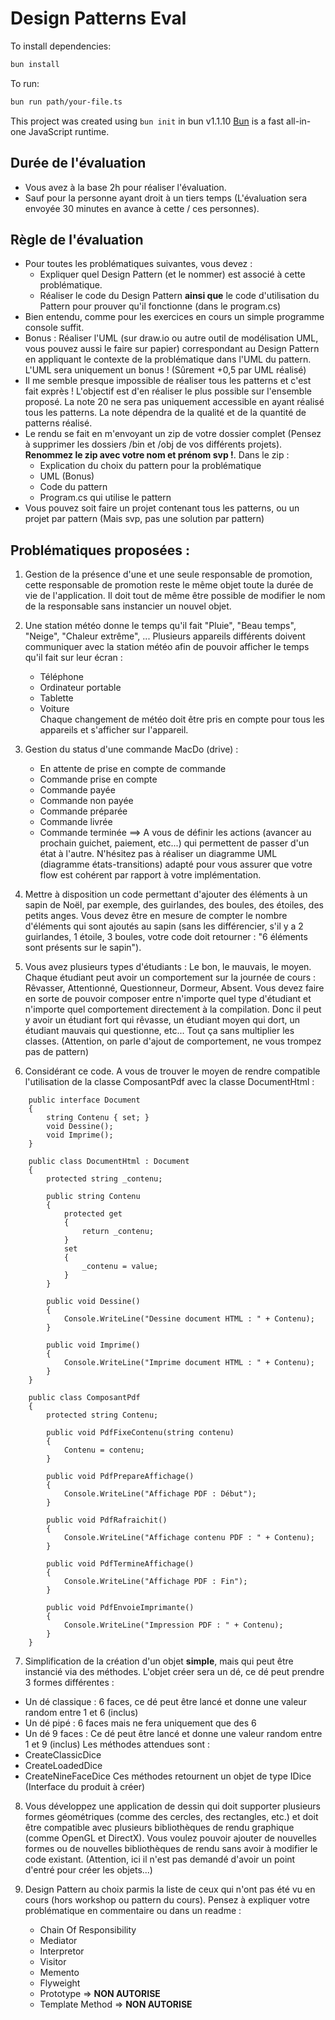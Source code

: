 # Design Patterns Eval

To install dependencies:

```bash
bun install
```

To run:

```bash
bun run path/your-file.ts
```

This project was created using `bun init` in bun v1.1.10 [Bun](https://bun.sh) is a fast all-in-one JavaScript runtime.

## Durée de l'évaluation
- Vous avez à la base 2h pour réaliser l'évaluation. 
- Sauf pour la personne ayant droit à un tiers temps (L'évaluation sera envoyée 30 minutes en avance à cette / ces personnes).

## Règle de l'évaluation
- Pour toutes les problématiques suivantes, vous devez :
    - Expliquer quel Design Pattern (et le nommer) est associé à cette problématique.
    - Réaliser le code du Design Pattern **ainsi que** le code d'utilisation du Pattern pour prouver qu'il fonctionne (dans le program.cs)
- Bien entendu, comme pour les exercices en cours un simple programme console suffit.
- Bonus : Réaliser l'UML (sur draw.io ou autre outil de modélisation UML, vous pouvez aussi le faire sur papier) correspondant au Design Pattern en appliquant le contexte de la problématique dans l'UML du pattern. L'UML sera uniquement un bonus ! (Sûrement +0,5 par UML réalisé)
- Il me semble presque impossible de réaliser tous les patterns et c'est fait exprès ! L'objectif est d'en réaliser le plus possible sur l'ensemble proposé. La note 20 ne sera pas uniquement accessible en ayant réalisé tous les patterns. La note dépendra de la qualité et de la quantité de patterns réalisé.
- Le rendu se fait en m'envoyant un zip de votre dossier complet (Pensez à supprimer les dossiers /bin et /obj de vos différents projets). **Renommez le zip avec votre nom et prénom svp !**. Dans le zip :
	- Explication du choix du pattern pour la problématique
	- UML (Bonus)
	- Code du pattern
	- Program.cs qui utilise le pattern
- Vous pouvez soit faire un projet contenant tous les patterns, ou un projet par pattern (Mais svp, pas une solution par pattern)

## Problématiques proposées :
1. Gestion de la présence d'une et une seule responsable de promotion, cette responsable de promotion reste le même objet toute la durée de vie de l'application. Il doit tout de même être possible de modifier le nom de la responsable sans instancier un nouvel objet.

2. Une station météo donne le temps qu'il fait "Pluie", "Beau temps", "Neige", "Chaleur extrême", ... Plusieurs appareils différents doivent communiquer avec la station météo afin de pouvoir afficher le temps qu'il fait sur leur écran : 
    - Téléphone
    - Ordinateur portable
    - Tablette
    - Voiture  
Chaque changement de météo doit être pris en compte pour tous les appareils et s'afficher sur l'appareil.

3. Gestion du status d'une commande MacDo (drive) : 
    - En attente de prise en compte de commande
    - Commande prise en compte
    - Commande payée
    - Commande non payée
    - Commande préparée
    - Commande livrée
    - Commande terminée
==> A vous de définir les actions (avancer au prochain guichet, paiement, etc...) qui permettent de passer d'un état à l'autre. N'hésitez pas à réaliser un diagramme UML (diagramme états-transitions) adapté pour vous assurer que votre flow est cohérent par rapport à votre implémentation.

4. Mettre à disposition un code permettant d'ajouter des éléments à un sapin de Noël, par exemple, des guirlandes, des boules, des étoiles, des petits anges. Vous devez être en mesure de compter le nombre d'éléments qui sont ajoutés au sapin (sans les différencier, s'il y a 2 guirlandes, 1 étoile, 3 boules, votre code doit retourner : "6 éléments sont présents sur le sapin").

5. Vous avez plusieurs types d'étudiants : Le bon, le mauvais, le moyen. Chaque étudiant peut avoir un comportement sur la journée de cours : Rêvasser, Attentionné, Questionneur, Dormeur, Absent.
Vous devez faire en sorte de pouvoir composer entre n'importe quel type d'étudiant et n'importe quel comportement directement à la compilation. Donc il peut y avoir un étudiant fort qui rêvasse, un étudiant moyen qui dort, un étudiant mauvais qui questionne, etc... Tout ça sans multiplier les classes. (Attention, on parle d'ajout de comportement, ne vous trompez pas de pattern)

6. Considérant ce code. A vous de trouver le moyen de rendre compatible l'utilisation de la classe ComposantPdf avec la classe DocumentHtml :
```
    public interface Document
    {
        string Contenu { set; }
        void Dessine();
        void Imprime();
    }

    public class DocumentHtml : Document
    {
        protected string _contenu;

        public string Contenu
        {
            protected get
            {
                return _contenu;
            }
            set
            {
                _contenu = value;
            }
        }

        public void Dessine()
        {
            Console.WriteLine("Dessine document HTML : " + Contenu);
        }

        public void Imprime()
        {
            Console.WriteLine("Imprime document HTML : " + Contenu);
        }
    }

    public class ComposantPdf
    {
        protected string Contenu;

        public void PdfFixeContenu(string contenu)
        {
            Contenu = contenu;
        }

        public void PdfPrepareAffichage()
        {
            Console.WriteLine("Affichage PDF : Début");
        }

        public void PdfRafraichit()
        {
            Console.WriteLine("Affichage contenu PDF : " + Contenu);
        }

        public void PdfTermineAffichage()
        {
            Console.WriteLine("Affichage PDF : Fin");
        }

        public void PdfEnvoieImprimante()
        {
            Console.WriteLine("Impression PDF : " + Contenu);
        }
    }

```

7. Simplification de la création d'un objet **simple**, mais qui peut être instancié via des méthodes. L'objet créer sera un dé, ce dé peut prendre 3 formes différentes :
- Un dé classique : 6 faces, ce dé peut être lancé et donne une valeur random entre 1 et 6 (inclus)
- Un dé pipé : 6 faces mais ne fera uniquement que des 6
- Un dé 9 faces : Ce dé peut être lancé et donne une valeur random entre 1 et 9 (inclus)
Les méthodes attendues sont : 
- CreateClassicDice
- CreateLoadedDice
- CreateNineFaceDice
Ces méthodes retournent un objet de type IDice (Interface du produit à créer)

8. Vous développez une application de dessin qui doit supporter plusieurs formes géométriques (comme des cercles, des rectangles, etc.) et doit être compatible avec plusieurs bibliothèques de rendu graphique (comme OpenGL et DirectX). Vous voulez pouvoir ajouter de nouvelles formes ou de nouvelles bibliothèques de rendu sans avoir à modifier le code existant. (Attention, ici il n'est pas demandé d'avoir un point d'entré pour créer les objets...)

9. Design Pattern au choix parmis la liste de ceux qui n'ont pas été vu en cours (hors workshop ou pattern du cours). Pensez à expliquer votre problématique en commentaire ou dans un readme :
    - Chain Of Responsibility
    - Mediator
    - Interpretor
    - Visitor
    - Memento
    - Flyweight
    - Prototype => **NON AUTORISE**
    - Template Method => **NON AUTORISE**